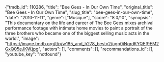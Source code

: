{"tmdb_id": 110286, "title": "Bee Gees - In Our Own Time", "original_title": "Bee Gees - In Our Own Time", "slug_title": "bee-gees-in-our-own-time", "date": "2010-11-11", "genre": ["Musique"], "score": "8.0/10", "synopsis": "This documentary on the life and career of The Bee Gees mixes archival performance footage with intimate home movies to paint a portrait of the three brothers who became one of the biggest selling music acts in the world.", "image": "https://image.tmdb.org/t/p/w185_and_h278_bestv2/ugp0iNqrdKYQEf9EM2GxQ05eJKW.jpg", "actors": [], "comments": [], "recommandations_id": [], "youtube_key": "notfound"}
